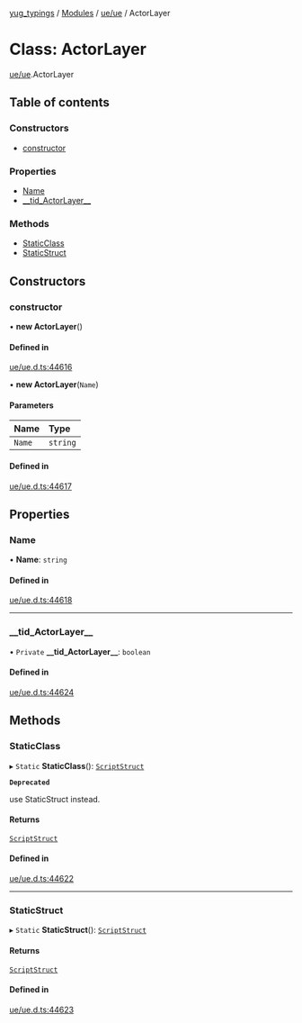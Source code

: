 [yug_typings](../README.md) / [Modules](../modules.md) / [ue/ue](../modules/ue_ue.md) / ActorLayer

# Class: ActorLayer

[ue/ue](../modules/ue_ue.md).ActorLayer

## Table of contents

### Constructors

- [constructor](ue_ue.ActorLayer.md#constructor)

### Properties

- [Name](ue_ue.ActorLayer.md#name)
- [\_\_tid\_ActorLayer\_\_](ue_ue.ActorLayer.md#__tid_actorlayer__)

### Methods

- [StaticClass](ue_ue.ActorLayer.md#staticclass)
- [StaticStruct](ue_ue.ActorLayer.md#staticstruct)

## Constructors

### constructor

• **new ActorLayer**()

#### Defined in

[ue/ue.d.ts:44616](https://github.com/YugMetaverse/yug_typings/blob/25cad34/ue/ue.d.ts#L44616)

• **new ActorLayer**(`Name`)

#### Parameters

| Name | Type |
| :------ | :------ |
| `Name` | `string` |

#### Defined in

[ue/ue.d.ts:44617](https://github.com/YugMetaverse/yug_typings/blob/25cad34/ue/ue.d.ts#L44617)

## Properties

### Name

• **Name**: `string`

#### Defined in

[ue/ue.d.ts:44618](https://github.com/YugMetaverse/yug_typings/blob/25cad34/ue/ue.d.ts#L44618)

___

### \_\_tid\_ActorLayer\_\_

• `Private` **\_\_tid\_ActorLayer\_\_**: `boolean`

#### Defined in

[ue/ue.d.ts:44624](https://github.com/YugMetaverse/yug_typings/blob/25cad34/ue/ue.d.ts#L44624)

## Methods

### StaticClass

▸ `Static` **StaticClass**(): [`ScriptStruct`](ue_ue.ScriptStruct.md)

**`Deprecated`**

use StaticStruct instead.

#### Returns

[`ScriptStruct`](ue_ue.ScriptStruct.md)

#### Defined in

[ue/ue.d.ts:44622](https://github.com/YugMetaverse/yug_typings/blob/25cad34/ue/ue.d.ts#L44622)

___

### StaticStruct

▸ `Static` **StaticStruct**(): [`ScriptStruct`](ue_ue.ScriptStruct.md)

#### Returns

[`ScriptStruct`](ue_ue.ScriptStruct.md)

#### Defined in

[ue/ue.d.ts:44623](https://github.com/YugMetaverse/yug_typings/blob/25cad34/ue/ue.d.ts#L44623)
